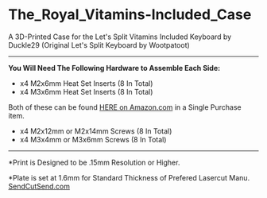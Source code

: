 # The_Royal_Vitamins-Included_Case
 
 
 A 3D-Printed Case for the Let's Split Vitamins Included Keyboard by Duckle29  (Original Let's Split Keyboard by Wootpatoot)


___

**You Will Need The Following Hardware to Assemble Each Side:**

- x4 M2x6mm Heat Set Inserts (8 In Total)
- x4 M3x6mm Heat Set Inserts (8 In Total)

Both of these can be found [HERE on Amazon.com](https://www.amazon.com/Hilitchi-250-Pcs-Threaded-Embedment-Assortment/dp/B0784VYCYY/ref=sr_1_11?keywords=heatset+inserts&qid=1581122832&sr=8-11) in a Single Purchase item.

- x4 M2x12mm or M2x14mm Screws (8 In Total)
- x4 M3x4mm or M3x6mm Screws (8 In Total)

___

*Print is Designed to be .15mm Resolution or Higher.

*Plate is set at 1.6mm for Standard Thickness of Prefered Lasercut Manu. [SendCutSend.com](https://sendcutsend.com/)

